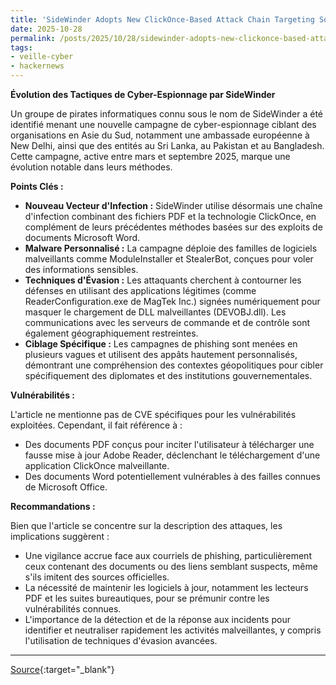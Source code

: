 ```yaml
---
title: 'SideWinder Adopts New ClickOnce-Based Attack Chain Targeting South Asian Diplomats'
date: 2025-10-28
permalink: /posts/2025/10/28/sidewinder-adopts-new-clickonce-based-attack-chain-targeting-south-asian-diplomats/
tags:
- veille-cyber
- hackernews
---
```

**Évolution des Tactiques de Cyber-Espionnage par SideWinder**

Un groupe de pirates informatiques connu sous le nom de SideWinder a été identifié menant une nouvelle campagne de cyber-espionnage ciblant des organisations en Asie du Sud, notamment une ambassade européenne à New Delhi, ainsi que des entités au Sri Lanka, au Pakistan et au Bangladesh. Cette campagne, active entre mars et septembre 2025, marque une évolution notable dans leurs méthodes.

**Points Clés :**

*   **Nouveau Vecteur d'Infection :** SideWinder utilise désormais une chaîne d'infection combinant des fichiers PDF et la technologie ClickOnce, en complément de leurs précédentes méthodes basées sur des exploits de documents Microsoft Word.
*   **Malware Personnalisé :** La campagne déploie des familles de logiciels malveillants comme ModuleInstaller et StealerBot, conçues pour voler des informations sensibles.
*   **Techniques d'Évasion :** Les attaquants cherchent à contourner les défenses en utilisant des applications légitimes (comme ReaderConfiguration.exe de MagTek Inc.) signées numériquement pour masquer le chargement de DLL malveillantes (DEVOBJ.dll). Les communications avec les serveurs de commande et de contrôle sont également géographiquement restreintes.
*   **Ciblage Spécifique :** Les campagnes de phishing sont menées en plusieurs vagues et utilisent des appâts hautement personnalisés, démontrant une compréhension des contextes géopolitiques pour cibler spécifiquement des diplomates et des institutions gouvernementales.

**Vulnérabilités :**

L'article ne mentionne pas de CVE spécifiques pour les vulnérabilités exploitées. Cependant, il fait référence à :
*   Des documents PDF conçus pour inciter l'utilisateur à télécharger une fausse mise à jour Adobe Reader, déclenchant le téléchargement d'une application ClickOnce malveillante.
*   Des documents Word potentiellement vulnérables à des failles connues de Microsoft Office.

**Recommandations :**

Bien que l'article se concentre sur la description des attaques, les implications suggèrent :
*   Une vigilance accrue face aux courriels de phishing, particulièrement ceux contenant des documents ou des liens semblant suspects, même s'ils imitent des sources officielles.
*   La nécessité de maintenir les logiciels à jour, notamment les lecteurs PDF et les suites bureautiques, pour se prémunir contre les vulnérabilités connues.
*   L'importance de la détection et de la réponse aux incidents pour identifier et neutraliser rapidement les activités malveillantes, y compris l'utilisation de techniques d'évasion avancées.

---
[Source](https://thehackernews.com/2025/10/sidewinder-adopts-new-clickonce-based.html){:target="_blank"}
